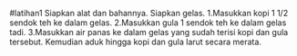 #latihan1
Siapkan alat dan bahannya.
Siapkan gelas.
1.Masukkan kopi 1 1/2 sendok teh ke dalam gelas.
2.Masukkan gula 1 sendok teh ke dalam gelas tadi.
3.Masukkan air panas ke dalam gelas yang sudah terisi kopi dan gula tersebut.
Kemudian aduk hingga kopi dan gula larut secara merata.

